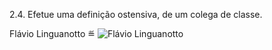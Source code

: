 2.4. Efetue uma definição ostensiva, de um colega de classe. 

 
Flávio Linguanotto ≝ ![Flávio Linguanotto](https://avatars.githubusercontent.com/u/46543254?v=4)